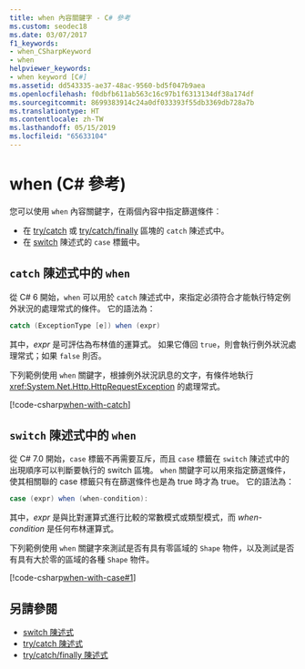 ```yaml
---
title: when 內容關鍵字 - C# 參考
ms.custom: seodec18
ms.date: 03/07/2017
f1_keywords:
- when_CSharpKeyword
- when
helpviewer_keywords:
- when keyword [C#]
ms.assetid: dd543335-ae37-48ac-9560-bd5f047b9aea
ms.openlocfilehash: f0dbfb611ab563c16c97b1f6313134df38a174df
ms.sourcegitcommit: 8699383914c24a0df033393f55db3369db728a7b
ms.translationtype: HT
ms.contentlocale: zh-TW
ms.lasthandoff: 05/15/2019
ms.locfileid: "65633104"
---
```

# <a name="when-c-reference"></a>when (C# 參考)

您可以使用 `when` 內容關鍵字，在兩個內容中指定篩選條件︰

- 在 [try/catch](try-catch.md) 或 [try/catch/finally](try-catch-finally.md) 區塊的 `catch` 陳述式中。
- 在 [switch](switch.md) 陳述式的 `case` 標籤中。

## <a name="when-in-a-catch-statement"></a>`catch` 陳述式中的 `when`

從 C# 6 開始，`when` 可以用於 `catch` 陳述式中，來指定必須符合才能執行特定例外狀況的處理常式的條件。 它的語法為：

```csharp
catch (ExceptionType [e]) when (expr)
```

其中，*expr* 是可評估為布林值的運算式。 如果它傳回 `true`，則會執行例外狀況處理常式；如果 `false` 則否。

下列範例使用 `when` 關鍵字，根據例外狀況訊息的文字，有條件地執行 <xref:System.Net.Http.HttpRequestException> 的處理常式。

[!code-csharp[when-with-catch](~/samples/snippets/csharp/language-reference/keywords/when/catch.cs)]

## <a name="when-in-a-switch-statement"></a>`switch` 陳述式中的 `when`

從 C# 7.0 開始，`case` 標籤不再需要互斥，而且 `case` 標籤在 `switch` 陳述式中的出現順序可以判斷要執行的 switch 區塊。 `when` 關鍵字可以用來指定篩選條件，使其相關聯的 case 標籤只有在篩選條件也是為 true 時才為 true。 它的語法為：

```csharp
case (expr) when (when-condition):
```

其中，*expr* 是與比對運算式進行比較的常數模式或類型模式，而 *when-condition* 是任何布林運算式。

下列範例使用 `when` 關鍵字來測試是否有具有零區域的 `Shape` 物件，以及測試是否有具有大於零的區域的各種 `Shape` 物件。

[!code-csharp[when-with-case#1](~/samples/snippets/csharp/language-reference/keywords/when/when.cs#1)]

## <a name="see-also"></a>另請參閱

- [switch 陳述式](switch.md)
- [try/catch 陳述式](try-catch.md)
- [try/catch/finally 陳述式](try-catch-finally.md)
